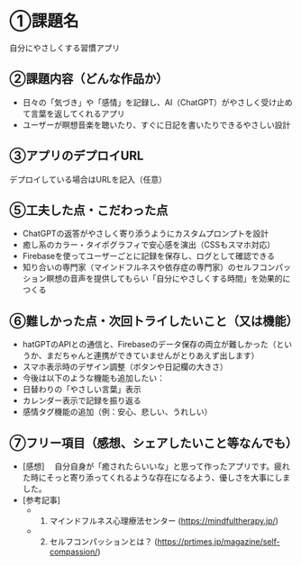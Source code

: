 # ①課題名
自分にやさしくする習慣アプリ

## ②課題内容（どんな作品か）
- 日々の「気づき」や「感情」を記録し、AI（ChatGPT）がやさしく受け止めて言葉を返してくれるアプリ
- ユーザーが瞑想音楽を聴いたり、すぐに日記を書いたりできるやさしい設計

## ③アプリのデプロイURL
デプロイしている場合はURLを記入（任意）

## ⑤工夫した点・こだわった点
- ChatGPTの返答がやさしく寄り添うようにカスタムプロンプトを設計
- 癒し系のカラー・タイポグラフィで安心感を演出（CSSもスマホ対応）
- Firebaseを使ってユーザーごとに記録を保存し、ログとして確認できる
- 知り合いの専門家（マインドフルネスや依存症の専門家）のセルフコンパッション瞑想の音声を提供してもらい「自分にやさしくする時間」を効果的につくる

## ⑥難しかった点・次回トライしたいこと（又は機能）
- hatGPTのAPIとの通信と、Firebaseのデータ保存の両立が難しかった（というか、まだちゃんと連携ができていませんがとりあえず出します）
- スマホ表示時のデザイン調整（ボタンや日記欄の大きさ）
- 今後は以下のような機能も追加したい：
- 日替わりの「やさしい言葉」表示
- カレンダー表示で記録を振り返る
- 感情タグ機能の追加（例：安心、悲しい、うれしい）

## ⑦フリー項目（感想、シェアしたいこと等なんでも）
- [感想]
　自分自身が「癒されたらいいな」と思って作ったアプリです。疲れた時にそっと寄り添ってくれるような存在になるよう、優しさを大事にしました。
- [参考記事]
  - 1. マインドフルネス心理療法センター (https://mindfultherapy.jp/)
  - 2. セルフコンパッションとは？ (https://prtimes.jp/magazine/self-compassion/)
